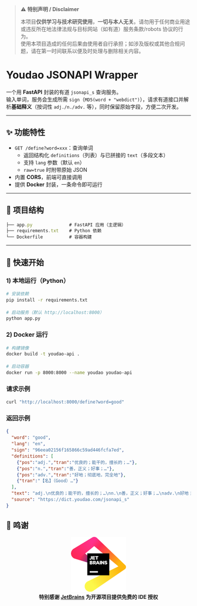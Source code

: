 > ⚠️ **特别声明 / Disclaimer**
>
> 本项目**仅供学习与技术研究使用**，**一切与本人无关**。请勿用于任何商业用途或违反所在地法律法规与目标网站（如有道）服务条款/robots 协议的行为。  
> 使用本项目造成的任何后果由使用者自行承担；如涉及版权或其他合规问题，请在第一时间联系以便及时处理与删除相关内容。


# Youdao JSONAPI Wrapper

一个用 **FastAPI** 封装的有道 `jsonapi_s` 查询服务。  
输入单词，服务会生成所需 `sign`（`MD5(word + "webdict")`），请求有道接口并解析**基础释义**（按词性 `adj./n./adv.` 等），同时保留原始字段，方便二次开发。

---

## ✨ 功能特性

- `GET /define?word=xxx`：查询单词  
  - 返回结构化 `definitions`（列表）与已拼接的 `text`（多段文本）
  - 支持 `lang` 参数（默认 `en`）
  - `raw=true` 时附带原始 JSON
- 内置 **CORS**，前端可直接调用
- 提供 **Docker** 封装，一条命令即可运行

---

## 📁 项目结构

```javascript
├── app.py              # FastAPI 应用（主逻辑）
├── requirements.txt    # Python 依赖
└── Dockerfile          # 容器构建

```

---

## 🚀 快速开始

### 1) 本地运行（Python）

```bash
# 安装依赖
pip install -r requirements.txt

# 启动服务（默认 http://localhost:8000）
python app.py
```
### 2) Docker 运行

```bash
# 构建镜像
docker build -t youdao-api .

# 启动容器
docker run -p 8000:8000 --name youdao youdao-api
```
### 请求示例
```bash
curl "http://localhost:8000/define?word=good"
```
### 返回示例
```json
{
  "word": "good",
  "lang": "en",
  "sign": "96eea02156f165866c59ad446fcfa7ed",
  "definitions": [
    {"pos":"adj.","tran":"优良的；能干的，擅长的；…"},
    {"pos":"n.","tran":"善，正义；好事；…"},
    {"pos":"adv.","tran":"好地；彻底地，完全地"},
    {"tran":"【名】（Good）…"}
  ],
  "text": "adj.\n优良的；能干的，擅长的；…\nn.\n善，正义；好事；…\nadv.\n好地；彻底地，完全地\n【名】（Good）…",
  "source": "https://dict.youdao.com/jsonapi_s"
}

```


## 🙏 鸣谢


<div align="center">
  <img src="./img/jetbrains.svg" alt="JetBrains" width="150"/>
  <br>
  <b>特别感谢 <a href="https://www.jetbrains.com/">JetBrains</a> 为开源项目提供免费的 IDE 授权</b>
</div>